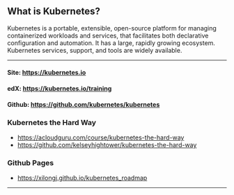 ## What is Kubernetes?
Kubernetes is a portable, extensible, open-source platform for managing containerized workloads and services, that facilitates both declarative configuration and automation. It has a large, rapidly growing ecosystem. Kubernetes services, support, and tools are widely available.
***

#### Site: https://kubernetes.io
#### edX: https://kubernetes.io/training
#### Github: https://github.com/kubernetes/kubernetes

### Kubernetes the Hard Way
* https://acloudguru.com/course/kubernetes-the-hard-way
* https://github.com/kelseyhightower/kubernetes-the-hard-way

### Github Pages
* https://xilongj.github.io/kubernetes_roadmap
***

